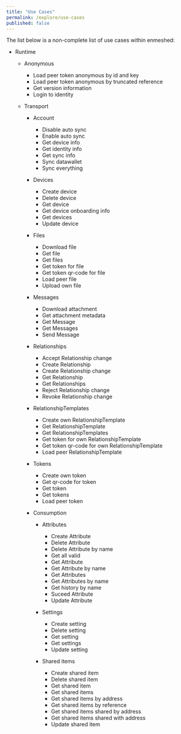 ```yaml
---
title: "Use Cases"
permalink: /explore/use-cases
published: false
---
```


The list below is a non-complete list of use cases within enmeshed:

- Runtime

  - Anonymous
    - Load peer token anonymous by id and key
    - Load peer token anonymous by truncated reference
    - Get version information
    - Login to identity
  - Transport

    - Account
      - Disable auto sync
      - Enable auto sync
      - Get device info
      - Get identity info
      - Get sync info
      - Sync datawallet
      - Sync everything
    - Devices
      - Create device
      - Delete device
      - Get device
      - Get device onboarding info
      - Get devices
      - Update device
    - Files
      - Download file
      - Get file
      - Get files
      - Get token for file
      - Get token qr-code for file
      - Load peer file
      - Upload own file
    - Messages
      - Download attachment
      - Get attachment metadata
      - Get Message
      - Get Messages
      - Send Message
    - Relationships
      - Accept Relationship change
      - Create Relationship
      - Create Relationship change
      - Get Relationship
      - Get Relationships
      - Reject Relationship change
      - Revoke Relationship change
    - RelationshipTemplates
      - Create own RelationshipTemplate
      - Get RelationshipTemplate
      - Get RelationshipTemplates
      - Get token for own RelationshipTemplate
      - Get token qr-code for own RelationshipTemplate
      - Load peer RelationshipTemplate
    - Tokens

      - Create own token
      - Get qr-code for token
      - Get token
      - Get tokens
      - Load peer token

    - Consumption

      - Attributes

        - Create Attribute
        - Delete Attribute
        - Delete Attribute by name
        - Get all valid
        - Get Attribute
        - Get Attribute by name
        - Get Attributes
        - Get Attributes by name
        - Get history by name
        - Suceed Attribute
        - Update Attribute

      - Settings

        - Create setting
        - Delete setting
        - Get setting
        - Get settings
        - Update setting

      - Shared items

        - Create shared item
        - Delete shared item
        - Get shared item
        - Get shared items
        - Get shared items by address
        - Get shared items by reference
        - Get shared items shared by address
        - Get shared items shared with address
        - Update shared item
